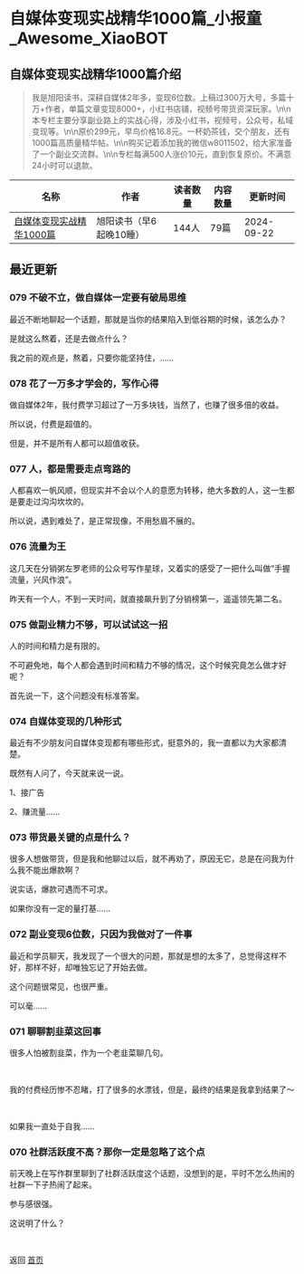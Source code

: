 # 自媒体变现实战精华1000篇_小报童_Awesome_XiaoBOT

## 自媒体变现实战精华1000篇介绍
> 我是旭阳读书，深耕自媒体2年多，变现6位数。上稿过300万大号，多篇十万+作者，单篇文章变现8000+，小红书店铺，视频号带货资深玩家。\n\n本专栏主要分享副业路上的实战心得，涉及小红书，视频号，公众号，私域变现等。\n\n原价299元，早鸟价格16.8元。一杯奶茶钱，交个朋友，还有1000篇高质量精华帖。\n\n购买记着添加我的微信w8011502，给大家准备了一个副业交流群。\n\n专栏每满500人涨价10元，直到恢复原价。不满意24小时可以退款。  
  


|名称|作者|读者数量|内容数量|更新时间|
|---|---|---|---|---|
|[自媒体变现实战精华1000篇](https://xiaobot.net/p/w8011502?refer=9c3f1c95-a052-465a-9902-f6d75080262a)|旭阳读书（早6起晚10睡）|144人|79篇|2024-09-22|

## 最近更新
### 079 不破不立，做自媒体一定要有破局思维

最近不断地聊起一个话题，那就是当你的结果陷入到低谷期的时候，该怎么办？

是就这么熬着，还是去做点什么？

我之前的观点是，熬着，只要你能坚持住，......

### 078 花了一万多才学会的，写作心得

做自媒体2年，我付费学习超过了一万多块钱，当然了，也赚了很多倍的收益。

所以说，付费是超值的。

但是，并不是所有人都可以超值收获。

### 077 人，都是需要走点弯路的

人都喜欢一帆风顺，但现实并不会以个人的意愿为转移，绝大多数的人，这一生都是要走过沟沟坎坎的。

所以说，遇到难处了，是正常现像，不用愁眉不展的。

### 076 流量为王

这几天在分销粥左罗老师的公众号写作星球，又着实的感受了一把什么叫做“手握流量，兴风作浪”。

昨天有一个人，不到一天时间，就直接飙升到了分销榜第一，遥遥领先第二名。

### 075 做副业精力不够，可以试试这一招

人的时间和精力是有限的。

不可避免地，每个人都会遇到时间和精力不够的情况，这个时候究竟怎么做才好呢？

首先说一下，这个问题没有标准答案。

### 074 自媒体变现的几种形式

最近有不少朋友问自媒体变现都有哪些形式，挺意外的，我一直都以为大家都清楚。

既然有人问了，今天就来说一说。

1、接广告

2、赚流量......

### 073 带货最关键的点是什么？

很多人想做带货，但是我和他聊过以后，就不再劝了，原因无它，总是在问我为什么我不能出爆款啊？

说实话，爆款可遇而不可求。

如果你没有一定的量打基......

### 072 副业变现6位数，只因为我做对了一件事

最近和学员聊天，我发现了一个很大的问题，那就是想的太多了，总觉得这样不好，那样不好，却唯独忘记了开始去做。

这个问题很常见，也很严重。

可以毫......

### 071 聊聊割韭菜这回事

很多人怕被割韭菜，作为一个老韭菜聊几句。

​

​我的付费经历惨不忍睹，打了很多的水漂钱，但是，最终的结果是我拿到结果了～

​

​如果我一直处于自我......

### 070 社群活跃度不高？那你一定是忽略了这个点

前天晚上在写作群里聊到了社群活跃度这个话题，没想到的是，平时不怎么热闹的社群一下子热闹了起来。

参与感很强。

这说明了什么？


<a href="https://github.com/Reno9527/awesome-xiaobot" style="color: white; text-decoration: none;">awesome-xiaobot</a>

返回 [首页](../README.md)
